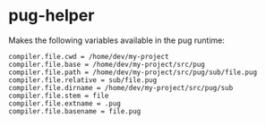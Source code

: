 # pug-helper

Makes the following variables available in the pug runtime: 

```
compiler.file.cwd = /home/dev/my-project
compiler.file.base = /home/dev/my-project/src/pug
compiler.file.path = /home/dev/my-project/src/pug/sub/file.pug
compiler.file.relative = sub/file.pug
compiler.file.dirname = /home/dev/my-project/src/pug/sub
compiler.file.stem = file
compiler.file.extname = .pug
compiler.file.basename = file.pug
```
